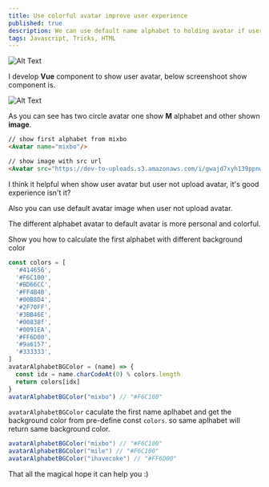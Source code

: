 ```yaml
---
title: Use colorful avatar improve user experience 
published: true
description: We can use default name alphabet to holding avatar if user not setting.
tags: Javascript, Tricks, HTML
---
```


![Alt Text](https://dev-to-uploads.s3.amazonaws.com/i/gwajd7xyh139ppnw49ra.jpg)

I develop **Vue** component to show user avatar, below screenshoot show component is.

![Alt Text](https://dev-to-uploads.s3.amazonaws.com/i/19k3c1hbdmawkkapae0v.png)

As you can see has two circle avatar one show **M** alphabet and other shown **image**.

```html
// show first alphabet from mixbo 
<Avatar name="mixbo"/> 

// show image with src url
<Avatar src="https://dev-to-uploads.s3.amazonaws.com/i/gwajd7xyh139ppnw49ra.jpg" />
```

I think it helpful when show user avatar but user not upload avatar, it's good experience isn't it? 

Also you can use default avatar image when user not upload avatar.

The different alphabet  avatar  to default avatar is more personal and colorful.

Show you how to calculate the first alphabet with different background color

```javascript
const colors = [
  '#414656',
  '#F6C100',
  '#BD66CC',
  '#FF4B4B',
  '#00B8D4',
  '#2F70FF',
  '#3BB46E',
  '#00838f',
  '#0091EA',
  '#FF6D00',
  '#9a6157',
  '#333333',
]
avatarAlphabetBGColor = (name) => {
  const idx = name.charCodeAt(0) % colors.length
  return colors[idx]
}
avatarAlphabetBGColor("mixbo") // "#F6C100"
```

`avatarAlphabetBGColor` caculate the first name aplhabet and get the background color from pre-define const `colors`. so same aplhabet will return same background color. 

```java
avatarAlphabetBGColor("mixbo") // "#F6C100"
avatarAlphabetBGColor("mile") // "#F6C100"
avatarAlphabetBGColor("ihavecoke") // "#FF6D00"
```

That all the magical hope it can help you :)

